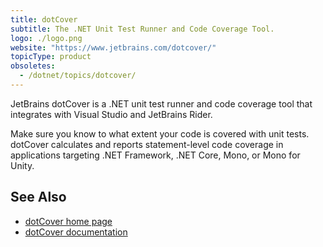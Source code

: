 ```yaml
---
title: dotCover
subtitle: The .NET Unit Test Runner and Code Coverage Tool.
logo: ./logo.png
website: "https://www.jetbrains.com/dotcover/"
topicType: product
obsoletes:
  - /dotnet/topics/dotcover/
---
```


JetBrains dotCover is a .NET unit test runner and code coverage tool that integrates with Visual Studio and JetBrains Rider.

Make sure you know to what extent your code is covered with unit tests. dotCover calculates and reports statement-level code coverage in applications targeting .NET Framework, .NET Core, Mono, or Mono for Unity.

## See Also

- [dotCover home page](https://www.jetbrains.com/dotcover/)
- [dotCover documentation](https://www.jetbrains.com/dotcover/documentation/)
